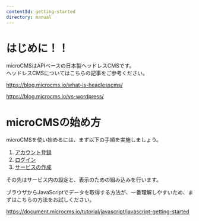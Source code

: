 ```yaml
---
contentId: getting-started
directory: manual
---
```


# はじめに！！

microCMSはAPIベースの日本製ヘッドレスCMSです。  
ヘッドレスCMSについてはこちらの記事をご参考ください。

https://blog.microcms.io/what-is-headlesscms/

https://blog.microcms.io/vs-wordpress/

microCMSの始め方
============

microCMSを使い始めるには、まず以下の手順を実施しましょう。

1.  [アカウント登録](/manual/signup)
2.  [ログイン](/manual/signin)
3.  [サービスの作成](/manual/create-service)

  
その先はサービス内の設定と、表示のための組み込みを行います。  
  
ブラウザからJavaScriptでデータを取得する方法が、一番理解しやすいため、まずはこちらの方法をお試しください。

https://document.microcms.io/tutorial/javascript/javascript-getting-started